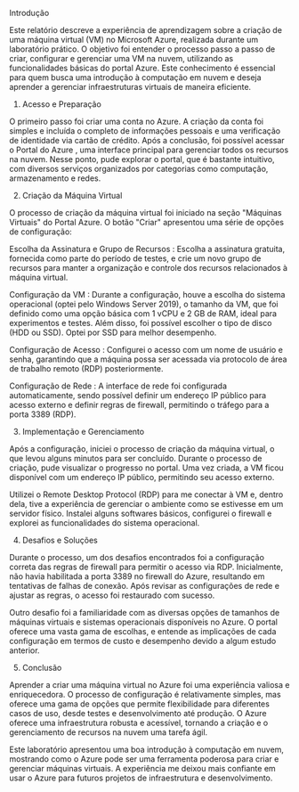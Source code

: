Introdução

Este relatório descreve a experiência de aprendizagem sobre a criação de uma máquina virtual (VM) no Microsoft Azure, realizada durante um laboratório prático. O objetivo foi entender o processo passo a passo de criar, configurar e gerenciar uma VM na nuvem, utilizando as funcionalidades básicas do portal Azure. Este conhecimento é essencial para quem busca uma introdução à computação em nuvem e deseja aprender a gerenciar infraestruturas virtuais de maneira eficiente.

1. Acesso e Preparação

O primeiro passo foi criar uma conta no Azure. A criação da conta foi simples e incluída o completo de informações pessoais e uma verificação de identidade via cartão de crédito. Após a conclusão, foi possível acessar o Portal do Azure , uma interface principal para gerenciar todos os recursos na nuvem. Nesse ponto, pude explorar o portal, que é bastante intuitivo, com diversos serviços organizados por categorias como computação, armazenamento e redes.

2. Criação da Máquina Virtual

O processo de criação da máquina virtual foi iniciado na seção "Máquinas Virtuais" do Portal Azure. O botão "Criar" apresentou uma série de opções de configuração:

Escolha da Assinatura e Grupo de Recursos : Escolha a assinatura gratuita, fornecida como parte do período de testes, e crie um novo grupo de recursos para manter a organização e controle dos recursos relacionados à máquina virtual.

Configuração da VM : Durante a configuração, houve a escolha do sistema operacional (optei pelo Windows Server 2019), o tamanho da VM, que foi definido como uma opção básica com 1 vCPU e 2 GB de RAM, ideal para experimentos e testes. Além disso, foi possível escolher o tipo de disco (HDD ou SSD). Optei por SSD para melhor desempenho.

Configuração de Acesso : Configurei o acesso com um nome de usuário e senha, garantindo que a máquina possa ser acessada via protocolo de área de trabalho remoto (RDP) posteriormente.

Configuração de Rede : A interface de rede foi configurada automaticamente, sendo possível definir um endereço IP público para acesso externo e definir regras de firewall, permitindo o tráfego para a porta 3389 (RDP).

3. Implementação e Gerenciamento

Após a configuração, iniciei o processo de criação da máquina virtual, o que levou alguns minutos para ser concluído. Durante o processo de criação, pude visualizar o progresso no portal. Uma vez criada, a VM ficou disponível com um endereço IP público, permitindo seu acesso externo.

Utilizei o Remote Desktop Protocol (RDP) para me conectar à VM e, dentro dela, tive a experiência de gerenciar o ambiente como se estivesse em um servidor físico. Instalei alguns softwares básicos, configurei o firewall e explorei as funcionalidades do sistema operacional.

4. Desafios e Soluções

Durante o processo, um dos desafios encontrados foi a configuração correta das regras de firewall para permitir o acesso via RDP. Inicialmente, não havia habilitada a porta 3389 no firewall do Azure, resultando em tentativas de falhas de conexão. Após revisar as configurações de rede e ajustar as regras, o acesso foi restaurado com sucesso.

Outro desafio foi a familiaridade com as diversas opções de tamanhos de máquinas virtuais e sistemas operacionais disponíveis no Azure. O portal oferece uma vasta gama de escolhas, e entende as implicações de cada configuração em termos de custo e desempenho devido a algum estudo anterior.

5. Conclusão

Aprender a criar uma máquina virtual no Azure foi uma experiência valiosa e enriquecedora. O processo de configuração é relativamente simples, mas oferece uma gama de opções que permite flexibilidade para diferentes casos de uso, desde testes e desenvolvimento até produção. O Azure oferece uma infraestrutura robusta e acessível, tornando a criação e o gerenciamento de recursos na nuvem uma tarefa ágil.

Este laboratório apresentou uma boa introdução à computação em nuvem, mostrando como o Azure pode ser uma ferramenta poderosa para criar e gerenciar máquinas virtuais. A experiência me deixou mais confiante em usar o Azure para futuros projetos de infraestrutura e desenvolvimento.




